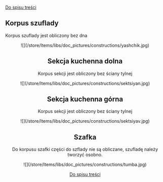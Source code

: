 [Do spisu treści](/service/doc/?cid=dsp)

## Korpus szuflady
Korpus szuflady jest obliczony bez dna

<center>![](/store/Items/libs/doc_pictures/constructions/yashchik.jpg)   


## Sekcja kuchenna dolna
Korpus sekcji jest obliczony bez ściany tylnej

<center>![](/store/Items/libs/doc_pictures/constructions/sektsiyan.jpg)


## Sekcja kuchenna górna
Korpus sekcji jest obliczony bez ściany tylnej
<center>![](/store/Items/libs/doc_pictures/constructions/sektsiyav.jpg)

## Szafka
 Do korpusu szafki części do szflady nie są obliczane, szufladę należy tworzyć osobno.
<center>![](/store/Items/libs/doc_pictures/constructions/tumba.jpg)

[Do spisu treści](/service/doc/?cid=dsp)
